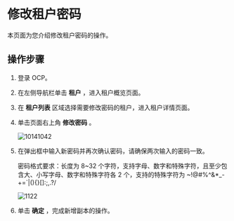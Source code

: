 修改租户密码
================================

本页面为您介绍修改租户密码的操作。

操作步骤
-------------------------

1. 登录 OCP。

2. 在左侧导航栏单击 **租户** ，进入租户概览页面。

3. 在 **租户列表** 区域选择需要修改密码的租户，进入租户详情页面。

4. 单击页面右上角 **修改密码** 。

   ![10141042](https://obbusiness-private.oss-cn-shanghai.aliyuncs.com/doc/img/ocp/401/%E4%BF%AE%E6%94%B9sys%E5%AF%86%E7%A0%811.png)

5. 在弹出框中输入新密码并再次确认密码，请确保两次输入的密码一致。

   密码格式要求：长度为 8\~32 个字符，支持字母、数字和特殊字符，且至少包含大、小写字母、数字和特殊字符各 2 个，支持的特殊字符为 \~!@#%\^\&\*_-+=\`\|(){}\[\]:;,.?/

   ![1122](https://obbusiness-private.oss-cn-shanghai.aliyuncs.com/doc/img/ocp/403-cn/%E4%BF%AE%E6%94%B9%E7%A7%9F%E6%88%B7%E5%AF%86%E7%A0%81.png)

6. 单击 **确定** ，完成新增副本的操作。
